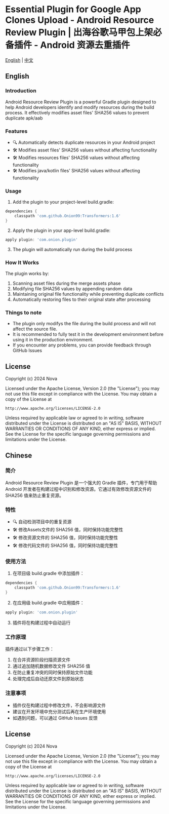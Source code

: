 # Essential Plugin for Google App Clones Upload - Android Resource Review Plugin | 出海谷歌马甲包上架必备插件 - Android 资源去重插件

[English](#english) | [中文](#chinese)

## English

### Introduction
Android Resource Review Plugin is a powerful Gradle plugin designed to help Android developers identify and modify resources during the build process. It effectively modifies asset files' SHA256 values to prevent duplicate apk/aab

### Features
- 🔍 Automatically detects duplicate resources in your Android project
- 🛠 Modifies asset files' SHA256 values without affecting functionality
- 🛠 Modifies resources files' SHA256 values without affecting functionality
- 🛠 Modifies java/kotlin files' SHA256 values without affecting functionality

### Usage

1. Add the plugin to your project-level build.gradle:

```groovy
dependencies {
    classpath 'com.github.Onion99:Transformers:1.6'
}
```

2. Apply the plugin in your app-level build.gradle:

```groovy
apply plugin: 'com.onion.plugin'
```

3. The plugin will automatically run during the build process

### How It Works
The plugin works by:
1. Scanning asset files during the merge assets phase
2. Modifying file SHA256 values by appending random data
3. Maintaining original file functionality while preventing duplicate conflicts
4. Automatically restoring files to their original state after processing

### Things to note
- The plugin only modifys the file during the build process and will not affect the source file.
- It is recommended to fully test it in the development environment before using it in the production environment.
- If you encounter any problems, you can provide feedback through GitHub Issues

## License

Copyright (c) 2024 Nova

Licensed under the Apache License, Version 2.0 (the "License");
you may not use this file except in compliance with the License.
You may obtain a copy of the License at

    http://www.apache.org/licenses/LICENSE-2.0

Unless required by applicable law or agreed to in writing, software
distributed under the License is distributed on an "AS IS" BASIS,
WITHOUT WARRANTIES OR CONDITIONS OF ANY KIND, either express or implied.
See the License for the specific language governing permissions and
limitations under the License.

## Chinese

### 简介
Android Resource Review Plugin 是一个强大的 Gradle 插件，专门用于帮助 Android 开发者在构建过程中识别和修改资源。它通过有效修改资源文件的 SHA256 值来防止重复资源。

### 特性
- 🔍 自动检测项目中的重复资源
- 🛠 修改Assets文件的 SHA256 值，同时保持功能完整性
- 🛠 修改资源文件的 SHA256 值，同时保持功能完整性
- 🛠 修改代码文件的 SHA256 值，同时保持功能完整性

### 使用方法

1. 在项目级 build.gradle 中添加插件：
```groovy
dependencies {
    classpath 'com.github.Onion99:Transformers:1.6'
}
```

2. 在应用级 build.gradle 中应用插件：
```groovy
apply plugin: 'com.onion.plugin'
```

3. 插件将在构建过程中自动运行

### 工作原理
插件通过以下步骤工作：
1. 在合并资源阶段扫描资源文件
2. 通过追加随机数据修改文件 SHA256 值
3. 在防止重复冲突的同时保持原始文件功能
4. 处理完成后自动还原文件到原始状态

### 注意事项
- 插件仅在构建过程中修改文件，不会影响源文件
- 建议在开发环境中充分测试后再在生产环境使用
- 如遇到问题，可以通过 GitHub Issues 反馈

## License

Copyright (c) 2024 Nova

Licensed under the Apache License, Version 2.0 (the "License");
you may not use this file except in compliance with the License.
You may obtain a copy of the License at

    http://www.apache.org/licenses/LICENSE-2.0

Unless required by applicable law or agreed to in writing, software
distributed under the License is distributed on an "AS IS" BASIS,
WITHOUT WARRANTIES OR CONDITIONS OF ANY KIND, either express or implied.
See the License for the specific language governing permissions and
limitations under the License.
